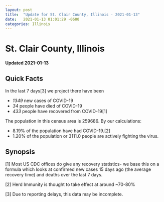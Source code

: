 ```yaml
---
layout: post
title:  "Update for St. Clair County, Illinois - 2021-01-13"
date:   2021-01-13 01:01:29 -0600
categories: Illinois
---
```


# St. Clair County, Illinois
#### Updated 2021-01-13

## Quick Facts

In the last 7 days[3] we project there have been
- *1349* new cases of COVID-19
- *34* people have died of COVID-19
- *433* people have recovered from COVID-19[1]

The population in this census area is 259686. By our calculations:
- 8.19% of the population have had COVID-19.[2]
- 1.20% of the population or 3111.0 people are actively fighting the virus.

## Synopsis




[1] Most US CDC offices do give any recovery statistics- we base this on a formula which looks at confirmed new cases
15 days ago (the average recovery time) and deaths over the last 7 days.

[2] Herd Immunity is thought to take effect at around ~70-80%

[3] Due to reporting delays, this data may be incomplete.
 
    